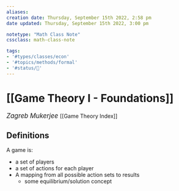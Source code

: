 ```yaml
---
aliases:
creation date: Thursday, September 15th 2022, 2:58 pm
date updated: Thursday, September 15th 2022, 3:00 pm

notetype: "Math Class Note"
cssclass: math-class-note

tags: 
- '#types/classes/econ'
- '#topics/methods/formal' 
- '#status/🚧'
---
```


# [[Game Theory I - Foundations]]
<span style = "font-size:120%"><i >Zagreb Mukerjee </i></span>
[[Game Theory Index]]



## Definitions

A game is:
- a set of players
- a set of actions for each player
- A mapping from all possible action sets to results
	- some equilibrium/solution concept